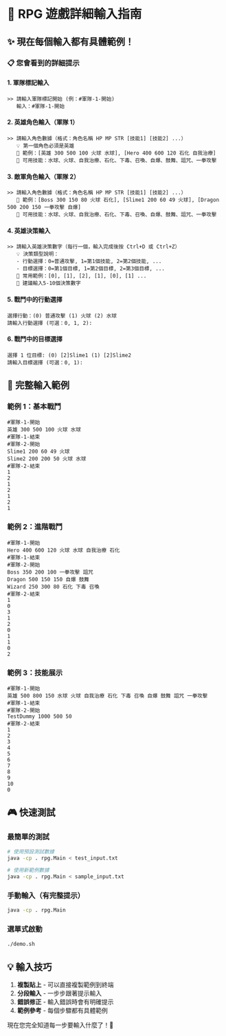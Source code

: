 # 🎯 RPG 遊戲詳細輸入指南

## ✨ 現在每個輸入都有具體範例！

### 📋 您會看到的詳細提示

#### 1. 軍隊標記輸入

```
>> 請輸入軍隊標記開始 (例：#軍隊-1-開始)
   輸入：#軍隊-1-開始
```

#### 2. 英雄角色輸入（軍隊 1）

```
>> 請輸入角色數據（格式：角色名稱 HP MP STR [技能1] [技能2] ...）
   💡 第一個角色必須是英雄
   📝 範例：[英雄 300 500 100 火球 水球], [Hero 400 600 120 石化 自我治療]
   🎯 可用技能：水球、火球、自我治療、石化、下毒、召喚、自爆、鼓舞、詛咒、一拳攻擊
```

#### 3. 敵軍角色輸入（軍隊 2）

```
>> 請輸入角色數據（格式：角色名稱 HP MP STR [技能1] [技能2] ...）
   📝 範例：[Boss 300 150 80 火球 石化], [Slime1 200 60 49 火球], [Dragon 500 200 150 一拳攻擊 自爆]
   🎯 可用技能：水球、火球、自我治療、石化、下毒、召喚、自爆、鼓舞、詛咒、一拳攻擊
```

#### 4. 英雄決策輸入

```
>> 請輸入英雄決策數字（每行一個，輸入完成後按 Ctrl+D 或 Ctrl+Z）
   💡 決策類型說明：
   - 行動選擇：0=普通攻擊, 1=第1個技能, 2=第2個技能, ...
   - 目標選擇：0=第1個目標, 1=第2個目標, 2=第3個目標, ...
   📝 常用範例：[0], [1], [2], [1], [0], [1] ...
   🎯 建議輸入5-10個決策數字
```

#### 5. 戰鬥中的行動選擇

```
選擇行動：(0) 普通攻擊 (1) 火球 (2) 水球
請輸入行動選擇 (可選：0, 1, 2):
```

#### 6. 戰鬥中的目標選擇

```
選擇 1 位目標: (0) [2]Slime1 (1) [2]Slime2
請輸入目標選擇 (可選：0, 1):
```

## 📝 完整輸入範例

### 範例 1：基本戰鬥

```
#軍隊-1-開始
英雄 300 500 100 火球 水球
#軍隊-1-結束
#軍隊-2-開始
Slime1 200 60 49 火球
Slime2 200 200 50 火球 水球
#軍隊-2-結束
1
2
1
2
1
2
1
```

### 範例 2：進階戰鬥

```
#軍隊-1-開始
Hero 400 600 120 火球 水球 自我治療 石化
#軍隊-1-結束
#軍隊-2-開始
Boss 350 200 100 一拳攻擊 詛咒
Dragon 500 150 150 自爆 鼓舞
Wizard 250 300 80 石化 下毒 召喚
#軍隊-2-結束
1
0
3
1
2
0
1
1
0
2
```

### 範例 3：技能展示

```
#軍隊-1-開始
英雄 500 800 150 水球 火球 自我治療 石化 下毒 召喚 自爆 鼓舞 詛咒 一拳攻擊
#軍隊-1-結束
#軍隊-2-開始
TestDummy 1000 500 50
#軍隊-2-結束
1
2
3
4
5
6
7
8
9
10
0
```

## 🎮 快速測試

### 最簡單的測試

```bash
# 使用預設測試數據
java -cp . rpg.Main < test_input.txt

# 使用新範例數據
java -cp . rpg.Main < sample_input.txt
```

### 手動輸入（有完整提示）

```bash
java -cp . rpg.Main
```

### 選單式啟動

```bash
./demo.sh
```

## 💡 輸入技巧

1. **複製貼上** - 可以直接複製範例到終端
2. **分段輸入** - 一步步跟著提示輸入
3. **錯誤修正** - 輸入錯誤時會有明確提示
4. **範例參考** - 每個步驟都有具體範例

現在您完全知道每一步要輸入什麼了！🎉

